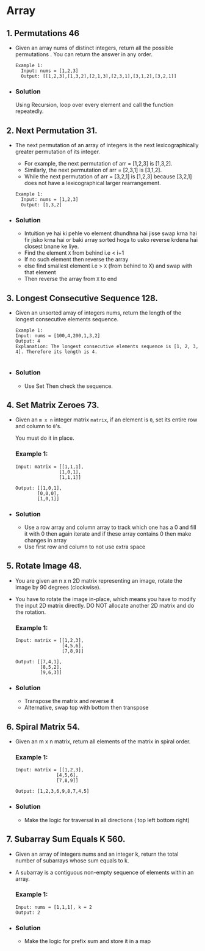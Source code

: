 # Array

## 1.  Permutations 46
  - Given an array nums of distinct integers, return all the possible permutations . You can return the answer in any order.

    ```
    Example 1:
      Input: nums = [1,2,3]
      Output: [[1,2,3],[1,3,2],[2,1,3],[2,3,1],[3,1,2],[3,2,1]]

  - ### Solution
      Using Recursion,  loop over every element and call the function repeatedly.



## 2. Next Permutation 31.
  - The next permutation of an array of integers is the next lexicographically greater permutation of its integer. 
    - For example, the next permutation of arr = [1,2,3] is [1,3,2].
    - Similarly, the next permutation of arr = [2,3,1] is [3,1,2].
    - While the next permutation of arr = [3,2,1] is [1,2,3] because [3,2,1] does not have a lexicographical larger rearrangement.

    ```
    Example 1:
      Input: nums = [1,2,3]
      Output: [1,3,2]

  - ### Solution
      - Intuition ye hai ki pehle vo element dhundhna hai jisse swap krna hai fir jisko krna hai or baki array sorted hoga to usko reverse krdena hai closest bnane ke liye.
      - Find the element `X` from behind i.e < i+1 
      - If no such element then reverse the array 
      - else find smallest element i.e >  `X` (from behind to X) and swap with that element 
      - Then reverse the array from `X` to end


## 3.  Longest Consecutive Sequence 128.
  - Given an unsorted array of integers nums, return the length of the longest consecutive elements sequence.

    ```
    Example 1:
    Input: nums = [100,4,200,1,3,2]
    Output: 4 
    Explanation: The longest consecutive elements sequence is [1, 2, 3, 4]. Therefore its length is 4.


  - ### Solution
    -  Use Set Then check the sequence.


## 4. Set Matrix Zeroes 73.
  - Given an `m x n` integer matrix `matrix`, if an element is `0`, set its entire row and column to `0`'s.

    You must do it in place.

    ### Example 1:
      ```
      Input: matrix = [[1,1,1],
                      [1,0,1],
                      [1,1,1]]
      ```
      ```
      Output: [[1,0,1],
              [0,0,0],
              [1,0,1]]
      ```

  - ### Solution
    -  Use a row array and column array to track which one has a 0 and fill it with 0 then again iterate and if these array contains 0 then make changes in array
    - Use first row and column to not use extra space

## 5. Rotate Image 48.
  - You are given an n x n 2D matrix representing an image, rotate the image by 90 degrees (clockwise).

  - You have to rotate the image in-place, which means you have to modify the input 2D matrix directly. DO NOT allocate another 2D matrix and do the rotation.

    ### Example 1:
      ```
      Input: matrix = [[1,2,3],
                       [4,5,6],
                       [7,8,9]]
      ```
      ```
      Output: [[7,4,1],
               [8,5,2],
               [9,6,3]]
      ```

  - ### Solution
    -  Transpose the matrix and reverse it 
    - Alternative, swap top with bottom then transpose

## 6. Spiral Matrix 54.
  - Given an m x n matrix, return all elements of the matrix in spiral order.


    ### Example 1:
       ```
      Input: matrix = [[1,2,3],
                      [4,5,6],
                      [7,8,9]]
      ```
      ```
      Output: [1,2,3,6,9,8,7,4,5]
      ```

  - ### Solution
    -  Make the logic for traversal in all directions ( top left bottom right)



## 7. Subarray Sum Equals K 560.
  - Given an array of integers nums and an integer k, return the total number of subarrays whose sum equals to k.

  - A subarray is a contiguous non-empty sequence of elements within an array.
 

    ### Example 1:
       ```
      Input: nums = [1,1,1], k = 2
      Output: 2
      ```
      

  - ### Solution
    -  Make the logic for prefix sum and store it in a map



